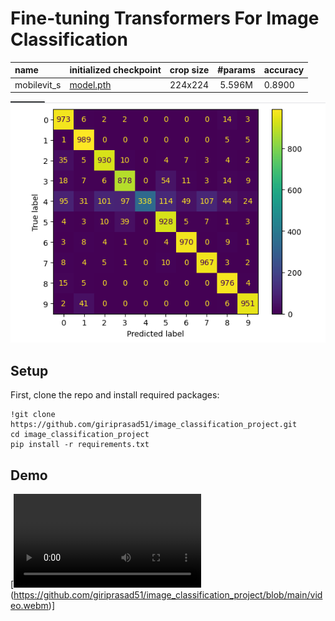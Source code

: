 # Fine-tuning  Transformers For Image Classification  

|name|initialized checkpoint|crop size|#params|accuracy|
|:-----------|:---------------------|:---------:|:-------:|:-------|
|mobilevit_s|[model.pth](https://github.com/giriprasad51/image_classification_project/blob/main/model.pth)|224x224|5.596M|0.8900|


![screenshot](confusion_matrix.png)

## Setup

First, clone the repo and install required packages:
```
!git clone https://github.com/giriprasad51/image_classification_project.git
cd image_classification_project
pip install -r requirements.txt
```



## Demo
[![Watch the video](https://github.com/giriprasad51/image_classification_project/blob/main/video.webm)(https://github.com/giriprasad51/image_classification_project/blob/main/video.webm)]